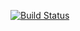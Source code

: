 [![Build Status](https://travis-ci.org/aaerofeev/conference_200418.svg?branch=master)](https://travis-ci.org/aaerofeev/conference_200418)